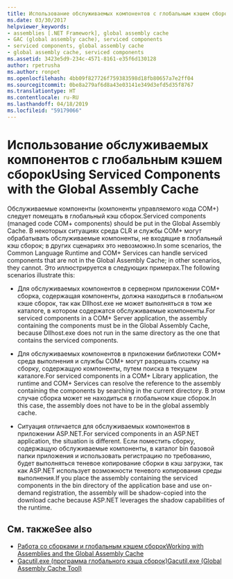 ```yaml
---
title: Использование обслуживаемых компонентов с глобальным кэшем сборок
ms.date: 03/30/2017
helpviewer_keywords:
- assemblies [.NET Framework], global assembly cache
- GAC (global assembly cache), serviced components
- serviced components, global assembly cache
- global assembly cache, serviced components
ms.assetid: 3423e5d9-234c-4571-8161-e35f6d130128
author: rpetrusha
ms.author: ronpet
ms.openlocfilehash: 4bb09f827726f759383598d18fb80657a7e2ff04
ms.sourcegitcommit: 0be8a279af6d8a43e03141e349d3efd5d35f8767
ms.translationtype: HT
ms.contentlocale: ru-RU
ms.lasthandoff: 04/18/2019
ms.locfileid: "59179066"
---
```

# <a name="using-serviced-components-with-the-global-assembly-cache"></a><span data-ttu-id="79676-102">Использование обслуживаемых компонентов с глобальным кэшем сборок</span><span class="sxs-lookup"><span data-stu-id="79676-102">Using Serviced Components with the Global Assembly Cache</span></span>
<span data-ttu-id="79676-103">Обслуживаемые компоненты (компоненты управляемого кода COM+) следует помещать в глобальный кэш сборок.</span><span class="sxs-lookup"><span data-stu-id="79676-103">Serviced components (managed code COM+ components) should be put in the Global Assembly Cache.</span></span> <span data-ttu-id="79676-104">В некоторых ситуациях среда CLR и службы COM+ могут обрабатывать обслуживаемые компоненты, не входящие в глобальный кэш сборок; в других сценариях это невозможно.</span><span class="sxs-lookup"><span data-stu-id="79676-104">In some scenarios, the Common Language Runtime and COM+ Services can handle serviced components that are not in the Global Assembly Cache; in other scenarios, they cannot.</span></span> <span data-ttu-id="79676-105">Это иллюстрируется в следующих примерах.</span><span class="sxs-lookup"><span data-stu-id="79676-105">The following scenarios illustrate this:</span></span>  
  
-   <span data-ttu-id="79676-106">Для обслуживаемых компонентов в серверном приложении COM+ сборка, содержащая компоненты, должна находиться в глобальном кэше сборок, так как Dllhost.exe не может выполняться в том же каталоге, в котором содержатся обслуживаемые компоненты.</span><span class="sxs-lookup"><span data-stu-id="79676-106">For serviced components in a COM+ Server application, the assembly containing the components must be in the Global Assembly Cache, because Dllhost.exe does not run in the same directory as the one that contains the serviced components.</span></span>  
  
-   <span data-ttu-id="79676-107">Для обслуживаемых компонентов в приложении библиотеки COM+ среда выполнения и службы COM+ могут разрешать ссылку на сборку, содержащую компоненты, путем поиска в текущем каталоге.</span><span class="sxs-lookup"><span data-stu-id="79676-107">For serviced components in a COM+ Library application, the runtime and COM+ Services can resolve the reference to the assembly containing the components by searching in the current directory.</span></span> <span data-ttu-id="79676-108">В этом случае сборка может не находиться в глобальном кэше сборок.</span><span class="sxs-lookup"><span data-stu-id="79676-108">In this case, the assembly does not have to be in the global assembly cache.</span></span>  
  
-   <span data-ttu-id="79676-109">Ситуация отличается для обслуживаемых компонентов в приложении ASP.NET.</span><span class="sxs-lookup"><span data-stu-id="79676-109">For serviced components in an ASP.NET application, the situation is different.</span></span> <span data-ttu-id="79676-110">Если поместить сборку, содержащую обслуживаемые компоненты, в каталог bin базовой папки приложения и использовать регистрацию по требованию, будет выполняться теневое копирование сборки в кэш загрузки, так как ASP.NET использует возможности теневого копирования среды выполнения.</span><span class="sxs-lookup"><span data-stu-id="79676-110">If you place the assembly containing the serviced components in the bin directory of the application base and use on-demand registration, the assembly will be shadow-copied into the download cache because ASP.NET leverages the shadow capabilities of the runtime.</span></span>  
  
## <a name="see-also"></a><span data-ttu-id="79676-111">См. также</span><span class="sxs-lookup"><span data-stu-id="79676-111">See also</span></span>

- [<span data-ttu-id="79676-112">Работа со сборками и глобальным кэшем сборок</span><span class="sxs-lookup"><span data-stu-id="79676-112">Working with Assemblies and the Global Assembly Cache</span></span>](../../../docs/framework/app-domains/working-with-assemblies-and-the-gac.md)
- [<span data-ttu-id="79676-113">Gacutil.exe (программа глобального кэша сборок)</span><span class="sxs-lookup"><span data-stu-id="79676-113">Gacutil.exe (Global Assembly Cache Tool)</span></span>](../../../docs/framework/tools/gacutil-exe-gac-tool.md)
